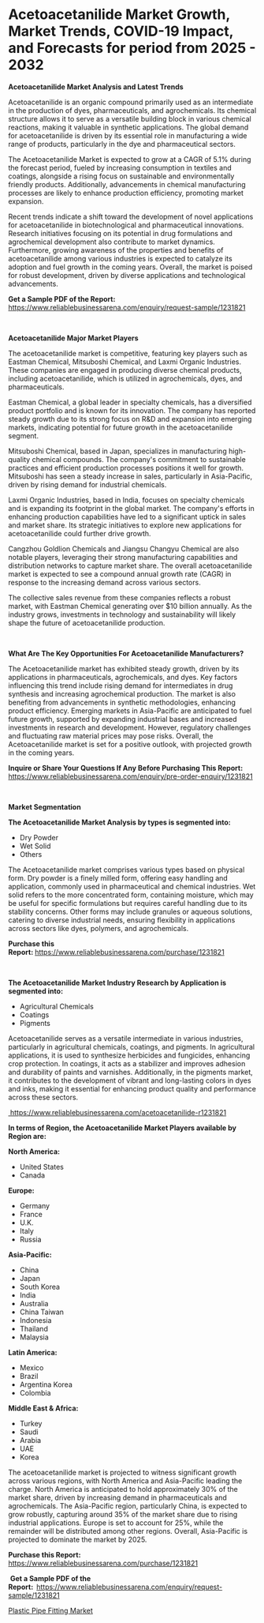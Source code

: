 <p><h1>Acetoacetanilide Market Growth, Market Trends, COVID-19 Impact, and Forecasts for period from 2025 - 2032</h1></p><p><strong>Acetoacetanilide Market Analysis and Latest Trends</strong></p>
<p><p>Acetoacetanilide is an organic compound primarily used as an intermediate in the production of dyes, pharmaceuticals, and agrochemicals. Its chemical structure allows it to serve as a versatile building block in various chemical reactions, making it valuable in synthetic applications. The global demand for acetoacetanilide is driven by its essential role in manufacturing a wide range of products, particularly in the dye and pharmaceutical sectors.</p><p>The Acetoacetanilide Market is expected to grow at a CAGR of 5.1% during the forecast period, fueled by increasing consumption in textiles and coatings, alongside a rising focus on sustainable and environmentally friendly products. Additionally, advancements in chemical manufacturing processes are likely to enhance production efficiency, promoting market expansion. </p><p>Recent trends indicate a shift toward the development of novel applications for acetoacetanilide in biotechnological and pharmaceutical innovations. Research initiatives focusing on its potential in drug formulations and agrochemical development also contribute to market dynamics. Furthermore, growing awareness of the properties and benefits of acetoacetanilide among various industries is expected to catalyze its adoption and fuel growth in the coming years. Overall, the market is poised for robust development, driven by diverse applications and technological advancements.</p></p>
<p><strong>Get a Sample PDF of the Report:&nbsp;</strong> <a href="https://www.reliablebusinessarena.com/enquiry/request-sample/1231821?utm_campaign=3221&utm_medium=2&utm_source=Github&utm_content=ia&utm_term=01042025&utm_id=acetoacetanilide">https://www.reliablebusinessarena.com/enquiry/request-sample/1231821</a></p>
<p>&nbsp;</p>
<p><strong>Acetoacetanilide Major Market Players</strong></p>
<p><p>The acetoacetanilide market is competitive, featuring key players such as Eastman Chemical, Mitsuboshi Chemical, and Laxmi Organic Industries. These companies are engaged in producing diverse chemical products, including acetoacetanilide, which is utilized in agrochemicals, dyes, and pharmaceuticals.</p><p>Eastman Chemical, a global leader in specialty chemicals, has a diversified product portfolio and is known for its innovation. The company has reported steady growth due to its strong focus on R&D and expansion into emerging markets, indicating potential for future growth in the acetoacetanilide segment.</p><p>Mitsuboshi Chemical, based in Japan, specializes in manufacturing high-quality chemical compounds. The company's commitment to sustainable practices and efficient production processes positions it well for growth. Mitsuboshi has seen a steady increase in sales, particularly in Asia-Pacific, driven by rising demand for industrial chemicals.</p><p>Laxmi Organic Industries, based in India, focuses on specialty chemicals and is expanding its footprint in the global market. The company's efforts in enhancing production capabilities have led to a significant uptick in sales and market share. Its strategic initiatives to explore new applications for acetoacetanilide could further drive growth.</p><p>Cangzhou Goldlion Chemicals and Jiangsu Changyu Chemical are also notable players, leveraging their strong manufacturing capabilities and distribution networks to capture market share. The overall acetoacetanilide market is expected to see a compound annual growth rate (CAGR) in response to the increasing demand across various sectors.</p><p>The collective sales revenue from these companies reflects a robust market, with Eastman Chemical generating over $10 billion annually. As the industry grows, investments in technology and sustainability will likely shape the future of acetoacetanilide production.</p></p>
<p>&nbsp;</p>
<p><strong>What Are The Key Opportunities For Acetoacetanilide Manufacturers?</strong></p>
<p><p>The Acetoacetanilide market has exhibited steady growth, driven by its applications in pharmaceuticals, agrochemicals, and dyes. Key factors influencing this trend include rising demand for intermediates in drug synthesis and increasing agrochemical production. The market is also benefiting from advancements in synthetic methodologies, enhancing product efficiency. Emerging markets in Asia-Pacific are anticipated to fuel future growth, supported by expanding industrial bases and increased investments in research and development. However, regulatory challenges and fluctuating raw material prices may pose risks. Overall, the Acetoacetanilide market is set for a positive outlook, with projected growth in the coming years.</p></p>
<p><strong>Inquire or Share Your Questions If Any Before Purchasing This Report:</strong> <a href="https://www.reliablebusinessarena.com/enquiry/pre-order-enquiry/1231821?utm_campaign=3221&utm_medium=2&utm_source=Github&utm_content=ia&utm_term=01042025&utm_id=acetoacetanilide">https://www.reliablebusinessarena.com/enquiry/pre-order-enquiry/1231821</a></p>
<p>&nbsp;</p>
<p><strong>Market Segmentation</strong></p>
<p><strong>The Acetoacetanilide Market Analysis by types is segmented into:</strong></p>
<p><ul><li>Dry Powder</li><li>Wet Solid</li><li>Others</li></ul></p>
<p><p>The Acetoacetanilide market comprises various types based on physical form. Dry powder is a finely milled form, offering easy handling and application, commonly used in pharmaceutical and chemical industries. Wet solid refers to the more concentrated form, containing moisture, which may be useful for specific formulations but requires careful handling due to its stability concerns. Other forms may include granules or aqueous solutions, catering to diverse industrial needs, ensuring flexibility in applications across sectors like dyes, polymers, and agrochemicals.</p></p>
<p><strong>Purchase this Report:&nbsp;</strong><a href="https://www.reliablebusinessarena.com/purchase/1231821?utm_campaign=3221&utm_medium=2&utm_source=Github&utm_content=ia&utm_term=01042025&utm_id=acetoacetanilide">https://www.reliablebusinessarena.com/purchase/1231821</a></p>
<p>&nbsp;</p>
<p><strong>The Acetoacetanilide Market Industry Research by Application is segmented into:</strong></p>
<p><ul><li>Agricultural Chemicals</li><li>Coatings</li><li>Pigments</li></ul></p>
<p><p>Acetoacetanilide serves as a versatile intermediate in various industries, particularly in agricultural chemicals, coatings, and pigments. In agricultural applications, it is used to synthesize herbicides and fungicides, enhancing crop protection. In coatings, it acts as a stabilizer and improves adhesion and durability of paints and varnishes. Additionally, in the pigments market, it contributes to the development of vibrant and long-lasting colors in dyes and inks, making it essential for enhancing product quality and performance across these sectors.</p></p>
<p><a href="https://www.reliablebusinessarena.com/acetoacetanilide-r1231821?utm_campaign=3221&utm_medium=2&utm_source=Github&utm_content=ia&utm_term=01042025&utm_id=acetoacetanilide">&nbsp;https://www.reliablebusinessarena.com/acetoacetanilide-r1231821</a></p>
<p><strong>In terms of Region, the Acetoacetanilide Market Players available by Region are:</strong></p>
<p>
    <p> <strong> North America: </strong>
        <ul>
            <li>United States</li>
            <li>Canada</li>
        </ul>
        </p> 
    <p> <strong> Europe: </strong>
        <ul>
            <li>Germany</li>
            <li>France</li>
            <li>U.K.</li>
            <li>Italy</li>
            <li>Russia</li>
        </ul>
        </p> 
    <p> <strong> Asia-Pacific: </strong>
        <ul>
            <li>China</li>
            <li>Japan</li>
            <li>South Korea</li>
            <li>India</li>
            <li>Australia</li>
            <li>China Taiwan</li>
            <li>Indonesia</li>
            <li>Thailand</li>
            <li>Malaysia</li>
        </ul>
        </p> 
    <p> <strong> Latin America: </strong>
        <ul>
            <li>Mexico</li>
            <li>Brazil</li>
            <li>Argentina Korea</li>
            <li>Colombia</li>
        </ul>
        </p> 
    <p> <strong> Middle East & Africa: </strong>
        <ul>
            <li>Turkey</li>
            <li>Saudi</li>
            <li>Arabia</li>
            <li>UAE</li>
            <li>Korea</li>
        </ul>
    </p>
    </p>
<p><p>The acetoacetanilide market is projected to witness significant growth across various regions, with North America and Asia-Pacific leading the charge. North America is anticipated to hold approximately 30% of the market share, driven by increasing demand in pharmaceuticals and agrochemicals. The Asia-Pacific region, particularly China, is expected to grow robustly, capturing around 35% of the market share due to rising industrial applications. Europe is set to account for 25%, while the remainder will be distributed among other regions. Overall, Asia-Pacific is projected to dominate the market by 2025.</p></p>
<p><strong>Purchase this Report: </strong><a href="https://www.reliablebusinessarena.com/purchase/1231821?utm_campaign=3221&utm_medium=2&utm_source=Github&utm_content=ia&utm_term=01042025&utm_id=acetoacetanilide">https://www.reliablebusinessarena.com/purchase/1231821</a></p>
<p>&nbsp;<strong>Get a Sample PDF of the Report:&nbsp;&nbsp;</strong><a href="https://www.reliablebusinessarena.com/enquiry/request-sample/1231821?utm_campaign=3221&utm_medium=2&utm_source=Github&utm_content=ia&utm_term=01042025&utm_id=acetoacetanilide">https://www.reliablebusinessarena.com/enquiry/request-sample/1231821</a></p>
<p><strong></strong></p>
<p><p><a href="https://github.com/joshuagarcia509/Market-Research-Report-List-1/blob/main/plastic-pipe-fitting-market.md?utm_campaign=3221&utm_medium=2&utm_source=Github&utm_content=ia&utm_term=01042025&utm_id=acetoacetanilide">Plastic Pipe Fitting Market</a></p></p>